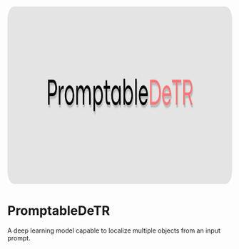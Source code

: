 <img src="figs/PromptableDeTR (Logo).png" style="height: 400px">

# PromptableDeTR
A deep learning model capable to localize multiple objects from an input prompt.
